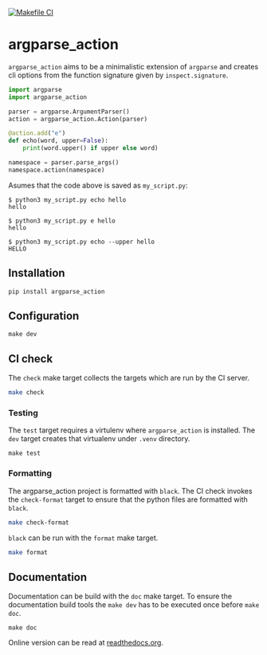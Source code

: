 [![Makefile CI](https://github.com/nyirog/argparse_action/actions/workflows/makefile.yml/badge.svg?branch=master)](https://github.com/nyirog/argparse_action/actions/workflows/makefile.yml)
# argparse_action

`argparse_action` aims to be a minimalistic extension of `argparse` and creates
cli options from the function signature given by `inspect.signature`.

```python
import argparse
import argparse_action

parser = argparse.ArgumentParser()
action = argparse_action.Action(parser)

@action.add("e")
def echo(word, upper=False):
    print(word.upper() if upper else word)

namespace = parser.parse_args()
namespace.action(namespace)
```

Asumes that the code above is saved as `my_script.py`:

```
$ python3 my_script.py echo hello
hello

$ python3 my_script.py e hello
hello

$ python3 my_script.py echo --upper hello
HELLO
```

## Installation

```
pip install argparse_action
```

## Configuration

```
make dev
```

## CI check

The `check` make target collects the targets which are run by the CI server.

```sh
make check
```

### Testing

The `test` target requires a virtulenv where `argparse_action` is installed.
The `dev` target creates that virtualenv under `.venv` directory.

```
make test
```

### Formatting

The argparse_action project is formatted with `black`. The CI check invokes the
`check-format` target to ensure that the python files are formatted with
`black`.

```sh
make check-format
```

`black` can be run with the `format` make target.

```sh
make format
```

## Documentation

Documentation can be build with the `doc` make target. To ensure the documentation build
tools the `make dev` has to be executed once before `make doc`.

```
make doc
```

Online version can be read at [readthedocs.org](https://argparse-action.readthedocs.io/en/latest/index.html).

